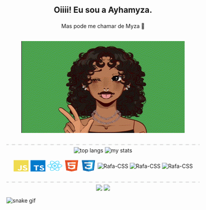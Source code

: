 ## <p align="center">Oiiii! Eu sou a Ayhamyza.<p/>
 <p align="center">Mas pode me chamar de Myza 🤭<p/>
<div align="center"><br/>
  <a href = ""><img src="./meuGif.gif"></a>
</div><br/>
  <img align="center" alt=""height="3" width="1000" src="./background.jpg"/>

<div align="center" >
  <img alt="top langs"  width="47%" height="200em" src="https://github-readme-stats.vercel.app/api/top-langs/?username=ayhamyza&show_icons=true&theme=radical&layout=compact"/> 
  <img alt="my stats"  width="47%" height="200em" src="https://github-readme-stats.vercel.app/api?username=ayhamyza&show_icons=true&theme=radical"/>
</div><br/>

<div style="display: inline_block" align="center">
  <img align="center" alt="Rafa-Js" height="30" width="40" src="https://raw.githubusercontent.com/devicons/devicon/master/icons/javascript/javascript-plain.svg"/>
  <img align="center" alt="Rafa-Ts" height="30" width="40" src="https://raw.githubusercontent.com/devicons/devicon/master/icons/typescript/typescript-plain.svg"/>
  <img align="center" alt="Rafa-React" height="30" width="40" src="https://raw.githubusercontent.com/devicons/devicon/master/icons/react/react-original.svg"/>
  <img align="center" alt="Rafa-HTML" height="30" width="40" src="https://raw.githubusercontent.com/devicons/devicon/master/icons/html5/html5-original.svg"/>
  <img align="center" alt="Rafa-CSS" height="30" width="40" src="https://raw.githubusercontent.com/devicons/devicon/master/icons/css3/css3-original.svg"/>
  <img align="center" alt="Rafa-CSS" height="30" width="40" src="https://cdn.jsdelivr.net/gh/devicons/devicon@latest/icons/figma/figma-original.svg" />
  <img align="center" alt="Rafa-CSS" height="30" width="40" src="https://cdn.jsdelivr.net/gh/devicons/devicon@latest/icons/nodejs/nodejs-original.svg" />
  <img align="center" alt="Rafa-CSS" height="30" width="40" src="https://cdn.jsdelivr.net/gh/devicons/devicon@latest/icons/azuresqldatabase/azuresqldatabase-original.svg" />          
</div><br/>
<img align="center" alt=""height="3" width="1000" src="./background.jpg"/>

<div align="center">
   <a href = "mailto:myzaellen@gmail.com"><img src="https://img.shields.io/badge/-Gmail-%23333?style=for-the-badge&logo=gmail&logoColor=white" target="_blank"></a>
  <a href="https://www.linkedin.com/in/ayhamyza" target="_blank"><img src="https://img.shields.io/badge/-LinkedIn-%230077B5?style=for-the-badge&logo=linkedin&logoColor=white" target="_blank"></a> 
</div>

![snake gif](https://github.com/ayhmyza/ayhamyza/blob/output/github-contribution-grid-snake.svg)
